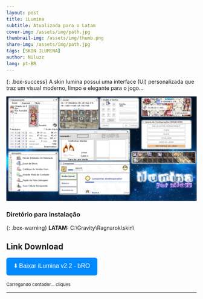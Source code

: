```yaml
---
layout: post
title: iLumina
subtitle: Atualizada para o Latam
cover-img: /assets/img/path.jpg
thumbnail-img: /assets/img/thumb.png
share-img: /assets/img/path.jpg
tags: [SKIN ILUMINA]
author: Niluzz
lang: pt-BR
---
```


{: .box-success}
A skin Iumina possui uma interface (UI) personalizada que traz um visual moderno, limpo e elegante para o jogo...

![Ilumina](https://github.com/niluzz/ilumina-skin-latam/raw/main/assets/img/ilumina.png)

### Diretório para instalação

{: .box-warning}
**LATAM:** C:\Gravity\Ragnarok\skin\

## Link Download 

<button onclick="countClickAndDownload()" style="padding:10px 20px; font-size:1rem; background:#008AFF; color:white; border:none; border-radius:6px;">⬇️ Baixar iLumina v2.2 - bRO</button>  
<p><small><span id="click-counter">Carregando contador...</span> cliques</small></p>

---

<!-- Comentários -->
<div id="gitComment">
  <script src="https://utteranc.es/client.js"
          repo="niluzz/ilumina-skin-latam"
          issue-term="pathname"
          theme="github-light"
          crossorigin="anonymous"
          async>
  </script>
</div>

<!-- Contador JS -->
<script>
  const namespace = 'ilumina-skin';
  const key = 'download-click';

  function updateCounterDisplay() {
    fetch(`https://api.countapi.xyz/get/${namespace}/${key}`)
      .then(res => res.json())
      .then(data => {
        document.getElementById('click-counter').innerText = data.value;
      });
  }

  function countClickAndDownload() {
    fetch(`https://api.countapi.xyz/hit/${namespace}/${key}`)
      .then(() => {
        updateCounterDisplay();
        window.open("https://app.box.com/s/2g4q0gpnm7re9nq8ylfzn59r7cz33s1k", "_blank");
      });
  }

  // Inicializa o contador ao carregar a página
  document.addEventListener("DOMContentLoaded", updateCounterDisplay);
</script>
